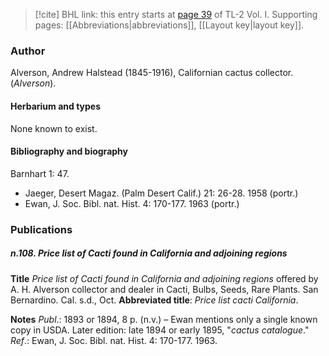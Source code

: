 > [!cite] BHL link: this entry starts at [page 39](https://www.biodiversitylibrary.org/item/103414#page/87/mode/1up) of TL-2 Vol. I.
> Supporting pages: [[Abbreviations|abbreviations]], [[Layout key|layout key]].

### Author

Alverson, Andrew Halstead (1845-1916), Californian cactus collector. (*Alverson*).

#### Herbarium and types

None known to exist.

#### Bibliography and biography

Barnhart 1: 47.
- Jaeger, Desert Magaz. (Palm Desert Calif.) 21: 26-28. 1958 (portr.)
- Ewan, J. Soc. Bibl. nat. Hist. 4: 170-177. 1963 (portr.)

### Publications

##### n.108. Price list of Cacti found in California and adjoining regions

**Title**
*Price list of Cacti found in California and adjoining regions* offered by A. H. Alverson collector and dealer in Cacti, Bulbs, Seeds, Rare Plants. San Bernardino. Cal. s.d., Oct.
**Abbreviated title**: *Price list cacti California*.

**Notes**
*Publ*.: 1893 or 1894, 8 p. (n.v.) – Ewan mentions only a single known copy in USDA.
Later edition: late 1894 or early 1895, "*cactus catalogue*."
*Ref*.: Ewan, J. Soc. Bibl. nat. Hist. 4: 170-177. 1963.

